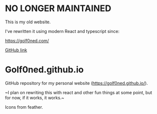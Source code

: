# NO LONGER MAINTAINED

This is my old website.

I've rewritten it using modern React and typescript since:

https://golf0ned.com/

[GitHub link](https://github.com/golf0ned/personal-website/)

# Golf0ned.github.io
GitHub repository for my personal website (https://golf0ned.github.io/).

~I plan on rewriting this with react and other fun things at some point, but for now, if it works, it works.~

Icons from feather.
